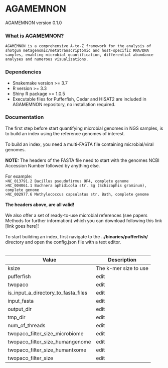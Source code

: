 # AGAMEMNON
AGAMEMNON version 0.1.0

### What is AGAMEMNON?
```AGAMEMNON is a comprehensive A-to-Z framework for the analysis of shotgun metagenomic/metatranscriptomic and host-specific RNA/DNA samples, enabling microbial quantification, differential abundance analyses and numerous visualizations.```

### Dependencies
* Snakemake version >= 3.7
* R version >= 3.3
* Shiny R package >= 1.0.5
* Executable files for Pufferfish, Cedar and HISAT2 are included in AGAMEMNON repository, no installation required.

### Documentation
The first step before start quantifying microbial genomes in NGS samples, is to build an index using the reference genomes of interest.</br></br>
To build an index, you need a multi-FASTA file containing microbial/viral genomes.</br><br>
**NOTE:** The headers of the FASTA file need to start with the genomes NCBI Accession Number followed by anything else.</br></br>
For example:</br>
`>NC_013791.2 Bacillus pseudofirmus OF4, complete genome`</br>
`>NC_004061.1 Buchnera aphidicola str. Sg (Schizaphis graminum), complete genome`</br>
`>NC_002977.6 Methylococcus capsulatus str. Bath, complete genome`</br></br>
**The headers above, are all valid!**</br></br>
We also offer a set of ready-to-use microbial references (see papers Methods for further information) which you can download following this link [link goes here]!</br></br>
To start building an index, first navigate to the **../binaries/pufferfish/** directory and open the config.json file with a text editor.</br></br>

| Value | Description |
| ----- | ----------- |
| ksize | The k-mer size to use |
| pufferfish | edit |
| twopaco | edit |
| is_input_a_directory_to_fasta_files | edit |
| input_fasta | edit |
| output_dir | edit |
| tmp_dir | edit |
| num_of_threads | edit |
| twopaco_filter_size_microbiome | edit |
| twopaco_filter_size_humangenome | edit |
| twopaco_filter_size_humantxome | edit |
| twopaco_filter_size | edit |
